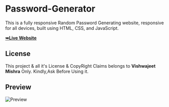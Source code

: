 # Password-Generator

 This  is a fully responsive Random Password Generating website, responsive for all devices, built using HTML, CSS, and JavaScript.



 <a href="https://vishwajeetmishra4.github.io/Password-Generator/"><strong>➥Live Website </strong></a> 
 
 </div>
 

## License

This project & all it's License & CopyRight Claims belongs to **Vishwajeet Mishra** Only. Kindly,Ask Before Using it. 

## Preview

![Preview](https://github.com/vishwajeetmishra4/Password-Generator/assets/135427511/7c76d3da-09ae-4e6c-9b07-b2c1cba031b7)
